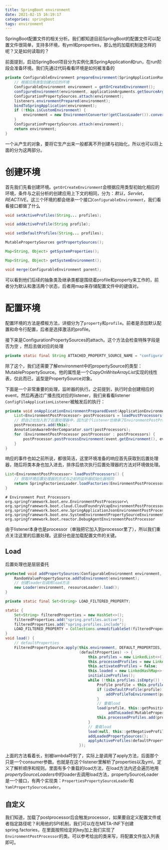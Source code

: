 ```yaml
---
title: SpringBoot environment
date: 2021-02-15 16:19:17
categories: springboot
tags: environment
---
```


​        SpringBoot配置文件的相关分析。我们都知道目前SpringBoot的配置文件可以配置文件很简单，支持多环境，有yml和properties，那么他的加载机制是怎样的呢？又是如何读取的？

<!--more-->

<!--toc-->

前面提到，启动SpringBoot项目分为实例化类SpringApplication和run，在run阶段会准备环境。我们先通过代码看看环境是如何被准备的

```java
private ConfigurableEnvironment prepareEnvironment(SpringApplicationRunListeners listeners, ApplicationArguments applicationArguments) {
    // 根据应用类型创建对应的环境
    ConfigurableEnvironment environment = getOrCreateEnvironment();
    configureEnvironment(environment, applicationArguments.getSourceArgs());
    ConfigurationPropertySources.attach(environment);
    listeners.environmentPrepared(environment);
    bindToSpringApplication(environment);
    if (!this.isCustomEnvironment) {
        environment = new EnvironmentConverter(getClassLoader()).convertEnvironmentIfNecessary(environment, deduceEnvironmentClass());
    }
    ConfigurationPropertySources.attach(environment);
    return environment;
}
```

一个从产生的对象，要将它生产出来一般都离不开创建与初始化，所以也可以将上面的分为这两部分。

# 创建环境

首先我们先看创建环境。`getOrCreateEnvironment`会根据应用类型初始化相应的环境，条件与之前分析的创建应用上下文的相同，分为：*默认*，*Servlet*， *REACTIVE*。这三个环境的都会继承一个接口`ConfigurableEnvironment`，我们看看接口都做了什么

```java
void setActiveProfiles(String... profiles);

void addActiveProfile(String profile);

void setDefaultProfiles(String... profiles);

MutablePropertySources getPropertySources();

Map<String, Object> getSystemProperties();

Map<String, Object> getSystemEnvironment();

void merge(ConfigurableEnvironment parent);
```

可以看到他们后续的抽象类及继承类都是围绕着profile和property来工作的，前者分为默认和激活两个状态，后者用map来存储配置文件中的键值对。

# 配置环境

配置环境的方法是模板方法，详细分为了`property`和`profile`。前者是添加默认配置和命令行配置，后者是选择激活的profile。

接下来是ConfigurationPropertySources的attach。这个方法会检查特殊字段是否为空 ，然后去做对应的处理

```java
private static final String ATTACHED_PROPERTY_SOURCE_NAME = "configurationProperties";
```

除了这个，我们还需要了解environment中的propertySource的类型：MutablePropertySource。他的属性是一个*CopyOnWriteArrayList*实现的线性表，仅此而已，返型是PropertySource对象。

下面是一个非常重要的处理，监听器的执行。之前提到，执行时会创建相应的event，然后再通过广播去找对应的listener，我们来看看listener `ConfigFileApplicationListener`被触发后的执行：

```java
private void onApplicationEnvironmentPreparedEvent(ApplicationEnvironmentPreparedEvent event) {
    List<EnvironmentPostProcessor> postProcessors = loadPostProcessors();
    // 把自己也加入到了后置处理器中，因为这个listener也继承了EnvironmentPostProcessor
    postProcessors.add(this);
    AnnotationAwareOrderComparator.sort(postProcessors);
    for (EnvironmentPostProcessor postProcessor : postProcessors) {
        postProcessor.postProcessEnvironment(event.getEnvironment(), event.getSpringApplication());
    }
}
```

响应的事件也如之前所说，都很简洁，这里环境准备的响应首先获取到后置处理器，随后将类本身也加入进去，排序后依次执行后置处理器的方法对环境做处理。

```java
List<EnvironmentPostProcessor> loadPostProcessors() {
    // 获取环境后置处理器的方式与之前的监听器初始化器相同
    return SpringFactoriesLoader.loadFactories(EnvironmentPostProcessor.class, getClass().getClassLoader());
}
```

```properties
# Environment Post Processors
org.springframework.boot.env.EnvironmentPostProcessor=\
org.springframework.boot.cloud.CloudFoundryVcapEnvironmentPostProcessor,\
org.springframework.boot.env.SpringApplicationJsonEnvironmentPostProcessor,\
org.springframework.boot.env.SystemEnvironmentPropertySourceEnvironmentPostProcessor,\
org.springframework.boot.reactor.DebugAgentEnvironmentPostProcessor
```

由于listener本身也是processor（单独把它加入到processor里了），所以我们重点关注这里的后置处理。这部分也是加载配置文件的关键。

## Load

后置处理也是层层委托

```java
protected void addPropertySources(ConfigurableEnvironment environment, ResourceLoader resourceLoader) {
    RandomValuePropertySource.addToEnvironment(environment);
    // 创建loader后调用load方法
    new Loader(environment, resourceLoader).load();
}
```

```java
private static final Set<String> LOAD_FILTERED_PROPERTY;

static {
    Set<String> filteredProperties = new HashSet<>();
    filteredProperties.add("spring.profiles.active");
    filteredProperties.add("spring.profiles.include");
    LOAD_FILTERED_PROPERTY = Collections.unmodifiableSet(filteredProperties);
}
void load() {
    // defaultProperties
    FilteredPropertySource.apply(this.environment, DEFAULT_PROPERTIES, LOAD_FILTERED_PROPERTY,
                                 (defaultProperties) -> {
                                     this.profiles = new LinkedList<>();
                                     this.processedProfiles = new LinkedList<>();
                                     this.activatedProfiles = false;
                                     this.loaded = new LinkedHashMap<>();
                                     initializeProfiles();
                                     while (!this.profiles.isEmpty()) {
                                         Profile profile = this.profiles.poll();
                                         if (isDefaultProfile(profile)) {
                                             addProfileToEnvironment(profile.getName());
                                         }
                                         // 重载load
                                         load(profile, this::getPositiveProfileFilter,
                                              addToLoaded(MutablePropertySources::addLast, false));
                                         this.processedProfiles.add(profile);
                                     }
                                     // 重载load
                                     load(null, this::getNegativeProfileFilter, addToLoaded(MutablePropertySources::addFirst, true));
                                     addLoadedPropertySources();
                                     applyActiveProfiles(defaultProperties);
                                 });
```

上面的方法看着长，别被lambda吓到了，实际上是调用了apply方法，后面那个只是一个consumer参数。也就是在这个listener里解析了properties以及yml，定义了解析顺序和规则。里面有多个重载的load方法，在load方法内还会遍历地用*propertySourceLoaders*中的loader去调用load方法，propertySourceLoader是一个接口，有两个实现类：`PropertiesPropertySourceLoader`和`YamlPropertySourceLoader`。

## 自定义

我们知道，加载了postprocessor后会触发processor，如果要自定义配置文件或者指定路径呢？利用他的SPI机制，我们可以在在META-INF下创建spring.factories，在里面按照给定的key加上我们实现了`EnvironmentPostProcessor`的类。可以参考给出的类来写，将配置文件加入列表即可。